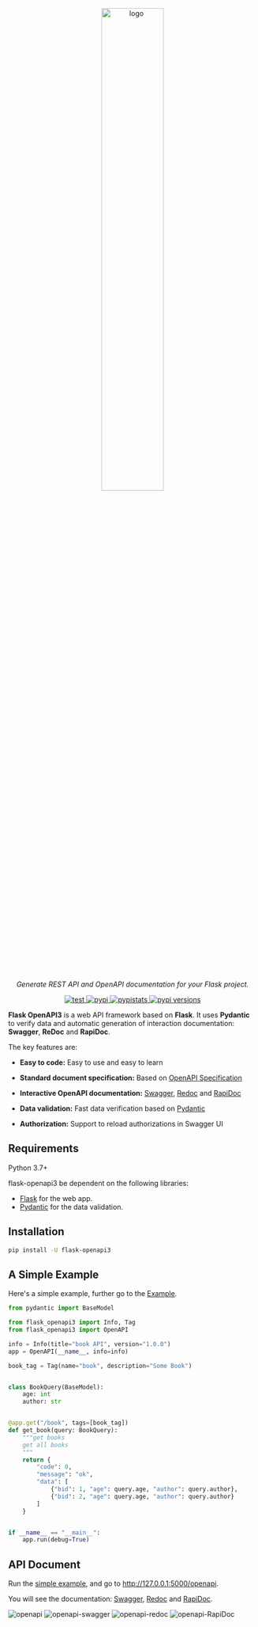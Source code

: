<div align="center">
    <a href="https://luolingchun.github.io/flask-openapi3/" target="_blank">
        <img class="off-glb" src="https://github.com/luolingchun/flask-openapi3/raw/master/docs/images/logo-text.png" width="50%"
             height="auto" alt="logo">
    </a>
</div>
<p align="center">
    <em>Generate REST API and OpenAPI documentation for your Flask project.</em>
</p>
<p align="center">
    <a href="https://github.com/luolingchun/flask-openapi3/actions/workflows/test.yml" target="_blank">
        <img class="off-glb" src="https://img.shields.io/github/workflow/status/luolingchun/flask-openapi3/test" alt="test">
    </a>
    <a href="https://pypi.org/project/flask-openapi3/" target="_blank">
        <img class="off-glb" src="https://img.shields.io/pypi/v/flask-openapi3" alt="pypi">
    </a>
    <a href="https://pypistats.org/packages/flask-openapi3" target="_blank">
        <img class="off-glb" src="https://img.shields.io/pypi/dm/flask-openapi3" alt="pypistats">
    </a>
    <a href="https://pypi.org/project/flask-openapi3/" target="_blank">
        <img class="off-glb" src="https://img.shields.io/pypi/pyversions/flask-openapi3" alt="pypi versions">
    </a>
</p>

**Flask OpenAPI3** is a web API framework based on **Flask**. It uses **Pydantic** to verify data and automatic
generation of interaction documentation: **Swagger**, **ReDoc** and **RapiDoc**.

The key features are:

- **Easy to code:** Easy to use and easy to learn

- **Standard document specification:** Based on [OpenAPI Specification](https://github.com/OAI/OpenAPI-Specification)

- **Interactive OpenAPI documentation:** [Swagger](https://github.com/swagger-api/swagger-ui), 
  [Redoc](https://github.com/Redocly/redoc) and [RapiDoc](https://github.com/mrin9/RapiDoc)

- **Data validation:** Fast data verification based on [Pydantic](https://github.com/samuelcolvin/pydantic)

- **Authorization:** Support to reload authorizations in Swagger UI

## Requirements

Python 3.7+

flask-openapi3 be dependent on the following libraries:

- [Flask](https://github.com/pallets/flask) for the web app.
- [Pydantic](https://github.com/samuelcolvin/pydantic) for the data validation.

## Installation

```bash
pip install -U flask-openapi3
```

## A Simple Example

Here's a simple example, further go to the [Example](https://luolingchun.github.io/flask-openapi3/en/Example/).

```python
from pydantic import BaseModel

from flask_openapi3 import Info, Tag
from flask_openapi3 import OpenAPI

info = Info(title="book API", version="1.0.0")
app = OpenAPI(__name__, info=info)

book_tag = Tag(name="book", description="Some Book")


class BookQuery(BaseModel):
    age: int
    author: str


@app.get("/book", tags=[book_tag])
def get_book(query: BookQuery):
    """get books
    get all books
    """
    return {
        "code": 0,
        "message": "ok",
        "data": [
            {"bid": 1, "age": query.age, "author": query.author},
            {"bid": 2, "age": query.age, "author": query.author}
        ]
    }


if __name__ == "__main__":
    app.run(debug=True)
```

## API Document

Run the [simple example](https://github.com/luolingchun/flask-openapi3/blob/master/examples/simple_demo.py), and go
to http://127.0.0.1:5000/openapi.

You will see the documentation: [Swagger](https://github.com/swagger-api/swagger-ui), 
[Redoc](https://github.com/Redocly/redoc) and [RapiDoc](https://github.com/mrin9/RapiDoc).

![openapi](https://github.com/luolingchun/flask-openapi3/raw/master/docs/images/openapi.png)
![openapi-swagger](https://github.com/luolingchun/flask-openapi3/raw/master/docs/images/openapi-swagger.png)
![openapi-redoc](https://github.com/luolingchun/flask-openapi3/raw/master/docs/images/openapi-redoc.png)
![openapi-RapiDoc](https://github.com/luolingchun/flask-openapi3/raw/master/docs/images/openapi-rapidoc.png)
